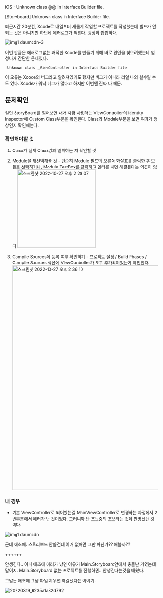 iOS - Unknown class @@ in Interface Builder file.

[Storyboard] Unknown class in Interface Builder file.

퇴근시간 20분전, Xcode로 내일부터 새롭게 작업할 프로젝트를 작성했는데
빌드가 안되는 것은 아니지만 하단에 에러로그가 찍힌다. 굉장히 찝찝하다.

![img1 daumcdn-3](https://user-images.githubusercontent.com/76529148/198202481-ec19044b-8412-45ea-95cd-0c0b399d9943.jpg)

이번 만큼은 에러로그없는 쾌적한 Xcode를 만들기 위해 바로 원인을 찾으려했는데 엄청나게 간단한 문제였다.

```
 Unknown class _ViewController in Interface Builder file
```

이 오류는 Xcode의 버그라고 알려져있기도 했지만 버그가 아니라 리얼 나의 실수일 수도 있다.
Xcode가 워낙 버그가 많다고 하지만 이번엔 진짜 나 때문.

## 문제확인

일단 StoryBoard를 열어보면 내가 지금 사용하는 ViewController의 Identity Inspector에 Custom Class부분을 확인한다.
Class와 Module부분을 보면 여기가 정상인지 확인해본다.

### 확인해야할 것

1. Class가 실제 Class명과 일치하는 지 확인할 것
2. Module을 재선택해볼 것 - 단순히 Module 필드의 오른쪽 화살표를 클릭한 후 모듈을 선택하거나, Module TextBox를 클릭하고 엔터를 치면 해결된다는 의견이 있다
   <img width="257" alt="스크린샷 2022-10-27 오후 2 29 07" src="https://user-images.githubusercontent.com/76529148/198200618-fd319b01-cf46-4611-90a0-ec6088877319.png">

3. Compile Sources에 등록 여부 확인하기 - 프로젝트 설정 / Build Phases / Compile Sources 섹션에 ViewController가 모두 추가되어있는지 확인한다.
   <img width="738" alt="스크린샷 2022-10-27 오후 2 36 10" src="https://user-images.githubusercontent.com/76529148/198200583-4a155c5a-6d87-4578-ab08-ff63cb8c7c01.png">

### 내 경우

- 기본 ViewController로 되어있는걸 MainViewController로 변경하는 과정에서 2번부분에서 에러가 난 것이었다.
  그러니까 난 초보중의 초보라는 것이 판명났단 것이다.

![img1 daumcdn](https://user-images.githubusercontent.com/76529148/198200979-29ca6830-d326-4fe5-aa04-c599d8f49f4d.jpg)

근데 애초에. 스토리보드 안쓸건데 이거 없애면 그만 아닌가?? 해볼까??

++++++

안생긴다.. 아니 애초에 에러가 났던 이유가 Main.Storyboard안에서 충돌난 거였는데 말이지.
Main.Storyboard 없는 프로젝트를 진행하면.. 안생긴다는것을 배웠다.

그말은 애초에 그냥 파일 지우면 해결됐다는 이야기.

![20220319_6235a1a82d792](https://user-images.githubusercontent.com/76529148/198203384-bf62c878-444f-4758-a0aa-2ee1cf4d3c15.jpg)

